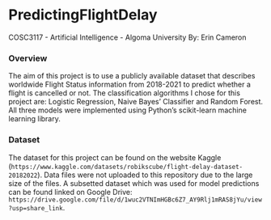 # PredictingFlightDelay

COSC3117 - Artificial Intelligence - Algoma University
By: Erin Cameron



### Overview
The aim of this project is to use a publicly available dataset that describes worldwide Flight Status information from 2018-2021 to predict whether a flight is cancelled or not. The classification algorithms I chose for this project are: Logistic Regression, Naive Bayes’ Classifier and Random Forest. All three models were implemented using Python’s scikit-learn machine learning library.

### Dataset
The dataset for this project can be found on the website Kaggle (` https://www.kaggle.com/datasets/robikscube/flight-delay-dataset-20182022 `). Data files were not uploaded to this repository due to the large size of the files. A subsetted dataset which was used for model predictions can be found linked on Google Drive: ` https://drive.google.com/file/d/1wuc2VTNImHGBc6Z7_AY9Rlj1mRAS8jYu/view?usp=share_link `.
